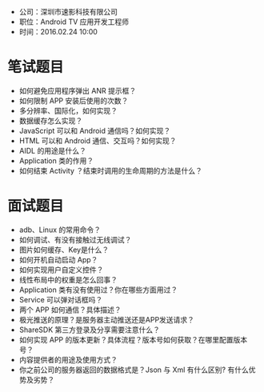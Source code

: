 - 公司：深圳市速影科技有限公司
- 职位：Android TV 应用开发工程师
- 时间：2016.02.24 10:00

# 笔试题目
- 如何避免应用程序弹出 ANR 提示框？
- 如何限制 APP 安装后使用的次数？
- 多分辨率、国际化，如何实现？
- 数据缓存怎么实现？
- JavaScript 可以和 Android 通信吗？如何实现？
- HTML 可以和 Android 通信、交互吗？如何实现？
- AIDL 的用途是什么？
- Application 类的作用？
- 如何结束 Activity ？结束时调用的生命周期的方法是什么？

# 面试题目
- adb、Linux 的常用命令？
- 如何调试、有没有接触过无线调试？
- 图片如何缓存、Key是什么？
- 如何开机自动启动 App？
- 如何实现用户自定义控件？
- 线性布局中的权重是怎么回事？
- Application 类有没有使用过？你在哪些方面用过？
- Service 可以弹对话框吗？
- 两个 APP 如何通信？具体描述？
- 极光推送的原理？是服务器主动推送还是APP发送请求？
- ShareSDK 第三方登录及分享需要注意什么？
- 如何实现 APP 的版本更新？具体流程？版本号如何获取？在哪里配置版本号？
- 内容提供者的用途及使用方式？
- 你之前公司的服务器返回的数据格式是？Json 与 Xml 有什么区别? 有什么优势及劣势？